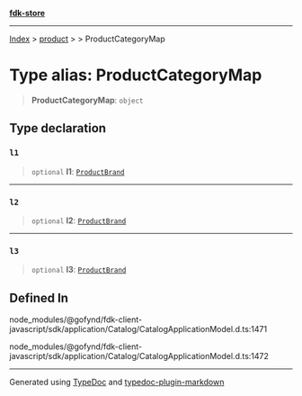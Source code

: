 [**fdk-store**](../../../README.md)
***

[Index](../../../API.md) > [product](../../README.md) > [<internal>](../README.md) > ProductCategoryMap

# Type alias: ProductCategoryMap

> **ProductCategoryMap**: `object`

## Type declaration

### `l1`

> `optional` **l1**: [`ProductBrand`](type-alias.ProductBrand.md)

***

### `l2`

> `optional` **l2**: [`ProductBrand`](type-alias.ProductBrand.md)

***

### `l3`

> `optional` **l3**: [`ProductBrand`](type-alias.ProductBrand.md)

## Defined In

node\_modules/@gofynd/fdk-client-javascript/sdk/application/Catalog/CatalogApplicationModel.d.ts:1471

node\_modules/@gofynd/fdk-client-javascript/sdk/application/Catalog/CatalogApplicationModel.d.ts:1472

***
Generated using [TypeDoc](https://typedoc.org/) and [typedoc-plugin-markdown](https://www.npmjs.com/package/typedoc-plugin-markdown)
